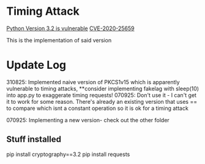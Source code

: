 # Timing Attack
[Python Version 3.2 is vulnerable](https://www.wiz.io/vulnerability-database/cve/cve-2020-25659)
[CVE-2020-25659](https://vulert.com/vuln-db/pypi-cryptography-14696)


This is the implementation of said version


# Update Log
310825: Implemented naive version of PKCS1v15 which is apparently vulnerable to timing attacks, **consider implementing fakelag with sleep(10) into app.py to exaggerate timing requests!
070925: Don't use it - I can't get it to work for some reason. 
There's already an existing version that uses == to compare which isnt a constant operation so it is ok for a timing attack 

070925: Implementing a new version- check out the other folder 



## Stuff installed
pip install cryptography==3.2
pip install requests